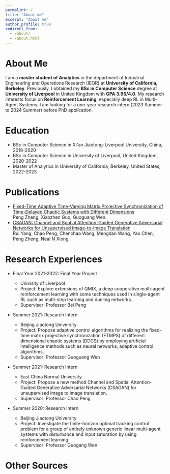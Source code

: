 ```yaml
---
permalink: /
title: "About me"
excerpt: "About me"
author_profile: true
redirect_from: 
  - /about/
  - /about.html
---
```


About Me
======
I am a **master student of Analytics** in the department of Industrial Engineering and Operations Research (IEOR) at **University of California, Berkeley**. Previously, I obtained my **BSc in Computer Science** degree at **University of Liverpool** in United Kingdom with **GPA 3.96/4.0**. My research interests focus on **Reinforcement Learning**, especially deep RL in Multi-Agent Systems. I am looking for a one-year research intern (2023 Summer to 2024 Summer) before PhD application.

Education
======
* BSc in Computer Science in Xi'an Jiaotong-Liverpool University, China, 2018-2020
* BSc in Computer Science in University of Liverpool, United Kingdom, 2020-2022
* Master of Analytics in University of California, Berkeley, United States, 2022-2023

Publications
======
* [Fixed-Time Adaptive Time-Varying Matrix Projective Synchronization of Time-Delayed Chaotic Systems with Different Dimensions](https://www.techscience.com/CMES/v131n3/47393/html) <br/>
Peng Zheng, Xiaozhen Guo, Guoguang Wen.
* [CSAGAN: Channel and Spatial Attention-Guided Generative Adversarial Networks for Unsupervised Image-to-Image Translation](https://ieeexplore.ieee.org/abstract/document/9658979) <br/>
Rui Yang, Chao Peng, Chenchao Wang, Mengdan Wang, Yao Chen, Peng Zheng, Neal N Xiong.

Research Experiences
======
* Final Year 2021-2022: Final Year Project
  * Univisity of Liverpool
  * Project: Explore extensions of QMIX, a deep cooperative multi-agent reinforcement learning with some techniques used in single-agent RL such as multi-step learning and dueling networks.
  * Supervisor: Professor Bei Peng
  
* Summer 2021: Research Intern
  * Beijing Jiaotong University
  * Project: Propose adaptive control algorithms for realizing the fixed-time matrix projective synchronization (FTMPS) of different dimensional chaotic systems (DDCS) by employing artificial intelligence methods such as neural networks, adaptive control algorithms.
  * Supervisor: Professor Guoguang Wen

* Summer 2021: Research Intern
  * East China Normal University
  * Project: Propose a new method Channel and Spatial Attention-Guided Generative Adversarial Networks (CSAGAN) for unsupervised image to image translation.
  * Supervisor: Professor Chao Peng

* Summer 2020: Research Intern
  * Beijing Jiaotong University
  * Project: Investigate the finite-horizon optimal tracking control problem for a group of entirely unknown generic linear multi-agent systems with disturbance and input saturation by using reinforcement learning.
  * Supervisor: Professor Guogang Wen

Other Sources
======
